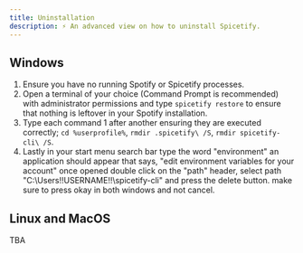 ```yaml
---
title: Uninstallation
description: ⚡ An advanced view on how to uninstall Spicetify.
---
```


## Windows

1. Ensure you have no running Spotify or Spicetify processes.
2. Open a terminal of your choice (Command Prompt is recommended) with administrator permissions and type `spicetify restore` to ensure that nothing is leftover in your Spotify installation.
3. Type each command 1 after another ensuring they are executed correctly; `cd %userprofile%`, `rmdir .spicetify\ /S`, `rmdir spicetify-cli\ /S`.
4. Lastly in your start menu search bar type the word "environment" an application should appear that says, "edit environment variables for your account" once opened double click on the "path" header, select path "C:\Users\!!USERNAME!!\spicetify-cli" and press the delete button. make sure to press okay in both windows and not cancel.

## Linux and MacOS
TBA
